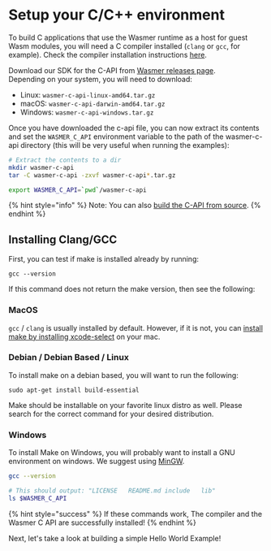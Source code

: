 # Setup your C/C++ environment

To build C applications that use the Wasmer runtime as a host for guest Wasm modules, you will need a C compiler installed \(`clang` or `gcc`, for example\). Check the compiler installation instructions [here](setup.md#installing-clang-gcc).

Download our SDK for the C-API from [Wasmer releases page](https://github.com/wasmerio/wasmer/releases).  
Depending on your system, you will need to download:

* Linux: `wasmer-c-api-linux-amd64.tar.gz` 
* macOS: `wasmer-c-api-darwin-amd64.tar.gz` 
* Windows: `wasmer-c-api-windows.tar.gz` 

Once you have downloaded the c-api file, you can now extract its contents and set the `WASMER_C_API` environment variable to the path of the wasmer-c-api directory \(this will be very useful when running the examples\):

```bash
# Extract the contents to a dir
mkdir wasmer-c-api
tar -C wasmer-c-api -zxvf wasmer-c-api*.tar.gz

export WASMER_C_API=`pwd`/wasmer-c-api
```

{% hint style="info" %}
Note: You can also [build the C-API from source](../../ecosystem/wasmer/building-from-source/#building-the-c-api-from-source).
{% endhint %}

## Installing Clang/GCC

First, you can test if make is installed already by running:

```text
gcc --version
```

If this command does not return the make version, then see the following:

### MacOS

`gcc` / `clang` is usually installed by default. However, if it is not, you can [install make by installing xcode-select](http://osxdaily.com/2014/02/12/install-command-line-tools-mac-os-x/) on your mac.

### Debian / Debian Based / Linux

To install make on a debian based, you will want to run the following:

```text
sudo apt-get install build-essential
```

Make should be installable on your favorite linux distro as well. Please search for the correct command for your desired distribution.

### Windows

To install Make on Windows, you will probably want to install a GNU environment on windows. We suggest using [MinGW](http://www.mingw.org/).

```bash
gcc --version

# This should output: "LICENSE   README.md include   lib"
ls $WASMER_C_API
```

{% hint style="success" %}
If these commands work, The compiler and the Wasmer C API are successfully installed!
{% endhint %}

Next, let's take a look at building a simple Hello World Example!

